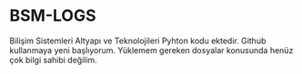 # BSM-LOGS
Bilişim Sistemleri Altyapı ve Teknolojileri
Pyhton kodu ektedir. Github kullanmaya yeni başlıyorum. Yüklemem gereken dosyalar konusunda henüz çok bilgi sahibi değilim.
